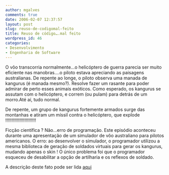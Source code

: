 ```yaml
---
author: mgalves
comments: true
date: 2006-02-07 12:37:57
layout: post
slug: reuso-de-codigomal-feito
title: Reuso de código….mal feito
wordpress_id: 46
categories:
- Desenvolvimento
- Engenharia de Software
---
```


O vôo transcorria normalmente...o helicóptero de guerra parecia ser muito eficiente nas manobras....o piloto estava apreciando as paisagens australianas. De repente ao longe, o piloto observa uma manada de kangurus (é manada mesmo?). Resolve fazer um rasante para poder admirar de perto esses animais exóticos. Como esperado, os kangurus se assutam com o helicóptero, e correm (ou pulam) para detrás de um morro.Até aí, tudo normal.

De repente, um grupo de kangurus fortemente armados surge das montanhas e atiram um míssil contra o helicóptero, que explode !!!!!!!!!!!!!!!!!!!!!!!!

Ficção científica ? Não...erro de programação. Este episódio aconteceu durante uma apresentação de um simulador de vôo australiano para pilotos americanos. O erro: ao desenvolver o simulador, o programador utilizou a mesma biblioteca de geração de soldados virtuais para gerar os kangurus, mudando apenas o skin ! O único problema foi que o programador esqueceu de desabilitar a opção de artilharia e os reflexos de soldado.

A descrição deste fato pode ser lida [aqui](http://everything2.com/index.pl?node_id=783722)
